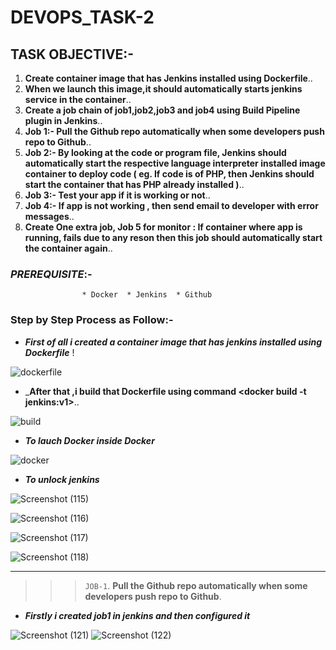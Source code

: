 # DEVOPS_TASK-2

## TASK OBJECTIVE:-

1. **Create container image that has Jenkins installed using Dockerfile**..
2. **When we launch this image,it  should automatically starts jenkins service in the container**..
3. **Create a job chain of job1,job2,job3 and job4 using Build Pipeline plugin in Jenkins**..
4. **Job 1:- Pull the Github repo automatically when some developers push repo to Github**..
5. **Job 2:- By looking at the code or program file, Jenkins should automatically start the respective language interpreter installed image container to deploy code ( eg. If code is of PHP, then Jenkins should start the container that has PHP already installed )**..
6. **Job 3:- Test your app if it is working or not**..
7. **Job 4:- If app is not working , then send email to developer with error messages**..
8. **Create One extra job, Job 5 for monitor : If container where app is running, fails due to any reson then this job should automatically start the container again**..

### _PREREQUISITE_:-
                    * Docker  * Jenkins  * Github

### Step by Step Process as Follow:-

* _**First of all i created a container image that has jenkins installed using Dockerfile**_ !

![dockerfile](https://user-images.githubusercontent.com/64469896/90393857-2dc4eb00-e0af-11ea-8d80-054824194e3c.png)

* _**After that ,i build that Dockerfile using command <docker build -t jenkins:v1>**..

![build](https://user-images.githubusercontent.com/64469896/90394186-d1ae9680-e0af-11ea-9a21-8ce04050c78b.png)

* _**To lauch Docker inside Docker**_

![docker](https://user-images.githubusercontent.com/64469896/90394718-c740cc80-e0b0-11ea-8b07-8a846415a421.png)

* _**To unlock jenkins**_

![Screenshot (115)](https://user-images.githubusercontent.com/64469896/90395919-f6f0d400-e0b2-11ea-91d3-ad1108f19a25.png)

![Screenshot (116)](https://user-images.githubusercontent.com/64469896/90395752-b09b7500-e0b2-11ea-9ef6-9ce1a78f6635.png)

![Screenshot (117)](https://user-images.githubusercontent.com/64469896/90395762-b6915600-e0b2-11ea-8613-9c2980c8ad58.png)

![Screenshot (118)](https://user-images.githubusercontent.com/64469896/90395769-babd7380-e0b2-11ea-86d7-141b3a91f179.png)

---

>>> `JOB-1`. **Pull the Github repo automatically when some developers push repo to Github**.

* _**Firstly i created job1 in jenkins and then configured it**_

![Screenshot (121)](https://user-images.githubusercontent.com/64469896/90398489-273a7180-e0b7-11ea-9ee8-0848aacbeaa2.png)
![Screenshot (122)](https://user-images.githubusercontent.com/64469896/90398500-2bff2580-e0b7-11ea-9d77-80f6ca833a30.png)











